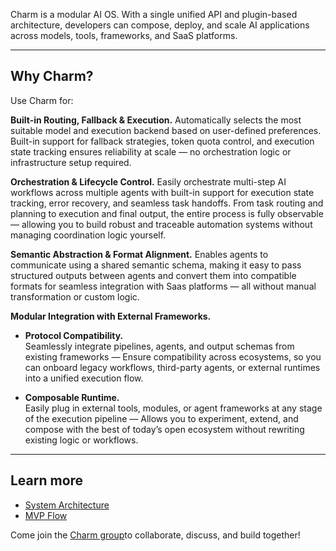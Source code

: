 Charm is a modular AI OS. With a single unified API and plugin-based architecture, developers can compose, deploy, and scale AI applications across models, tools, frameworks, and SaaS platforms.

---

## Why Charm?

Use Charm for:

**Built-in Routing, Fallback & Execution.**
Automatically selects the most suitable model and execution backend based on user-defined preferences. Built-in support for fallback strategies, token quota control, and execution state tracking ensures reliability at scale — no orchestration logic or infrastructure setup required.

**Orchestration & Lifecycle Control.**
Easily orchestrate multi-step AI workflows across multiple agents with built-in support for execution state tracking, error recovery, and seamless task handoffs. From task routing and planning to execution and final output, the entire process is fully observable — allowing you to build robust and traceable automation systems without managing coordination logic yourself.

**Semantic Abstraction & Format Alignment.**
Enables agents to communicate using a shared semantic schema, making it easy to pass structured outputs between agents and convert them into compatible formats for seamless integration with Saas platforms — all without manual transformation or custom logic.

**Modular Integration with External Frameworks.**

- **Protocol Compatibility.**  
  Seamlessly integrate pipelines, agents, and output schemas from existing frameworks — Ensure compatibility across ecosystems, so you can onboard legacy workflows, third-party agents, or external runtimes into a unified execution flow.

- **Composable Runtime.**  
  Easily plug in external tools, modules, or agent frameworks at any stage of the execution pipeline — Allows you to experiment, extend, and compose with the best of today’s open ecosystem without rewriting existing logic or workflows.

---

## Learn more
- [System Architecture](https://www.notion.so/CharmOS-framework-design-20009131ecb5806d890df4725558113f?pvs=4)
- [MVP Flow](https://www.notion.so/Demo-Workflow-Coverage-MVP-20009131ecb580ee8450f59fe05628ad?pvs=4)
  
Come join the [Charm group]([https://www.notion.so/Demo-Workflow-Coverage-MVP-20009131ecb580ee8450f59fe05628ad?pvs=4](https://join.slack.com/t/charm-3776/shared_invite/zt-364cpprya-Ej~biqmPOCa7iK9n2kdeZA))to collaborate, discuss, and build together!
